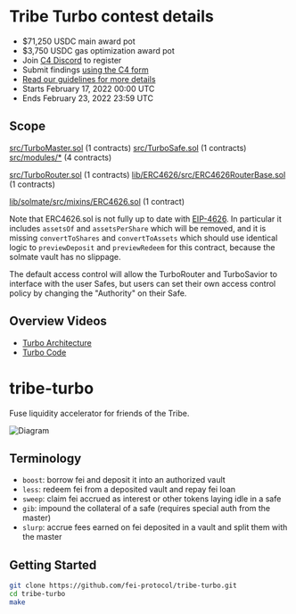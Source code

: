 # Tribe Turbo contest details
- $71,250 USDC main award pot
- $3,750 USDC gas optimization award pot
- Join [C4 Discord](https://discord.gg/code4rena) to register
- Submit findings [using the C4 form](https://code4rena.com/contests/2022-02-tribe-turbo-contest/submit)
- [Read our guidelines for more details](https://docs.code4rena.com/roles/wardens)
- Starts February 17, 2022 00:00 UTC
- Ends February 23, 2022 23:59 UTC

## Scope
[src/TurboMaster.sol](https://github.com/code-423n4/2022-02-tribe-turbo/blob/main/src/TurboMaster.sol) (1 contracts)
[src/TurboSafe.sol](https://github.com/code-423n4/2022-02-tribe-turbo/blob/main/src/TurboSafe.sol) (1 contracts)
[src/modules/*](https://github.com/code-423n4/2022-02-tribe-turbo/blob/main/src/modules) (4 contracts)

[src/TurboRouter.sol](https://github.com/code-423n4/2022-02-tribe-turbo/blob/main/src/TurboRouter.sol) (1 contracts)
[lib/ERC4626/src/ERC4626RouterBase.sol](https://github.com/fei-protocol/ERC4626/blob/5b786fe0317f65f5b716f577c28092fa349c4903/src/ERC4626RouterBase.sol) (1 contracts)

[lib/solmate/src/mixins/ERC4626.sol](https://github.com/Rari-Capital/solmate/blob/1205a9067ff957ef8b0b003ff9d77c20ef9f2e0b/src/mixins/ERC4626.sol) (1 contract)

Note that ERC4626.sol is not fully up to date with [EIP-4626](https://eips.ethereum.org/EIPS/eip-4626). In particular it includes `assetsOf` and `assetsPerShare` which will be removed, and it is missing `convertToShares` and `convertToAssets` which should use identical logic to `previewDeposit` and `previewRedeem` for this contract, because the solmate vault has no slippage.

The default access control will allow the TurboRouter and TurboSavior to interface with the user Safes, but users can set their own access control policy by changing the "Authority" on their Safe.

## Overview Videos
- [Turbo Architecture](https://youtu.be/vcuhOVeReTY)
- [Turbo Code](https://www.youtube.com/watch?v=EdzKAvq2dJg)

# tribe-turbo

Fuse liquidity accelerator for friends of the Tribe.

![Diagram](https://lucid.app/publicSegments/view/25002d8e-f4ed-4ba7-bec0-cdd3720f9add/image.png)

## Terminology

- `boost`: borrow fei and deposit it into an authorized vault
- `less`: redeem fei from a deposited vault and repay fei loan
- `sweep`: claim fei accrued as interest or other tokens laying idle in a safe
- `gib`: impound the collateral of a safe (requires special auth from the master)
- `slurp`: accrue fees earned on fei deposited in a vault and split them with the master

## Getting Started

```sh
git clone https://github.com/fei-protocol/tribe-turbo.git
cd tribe-turbo
make
```
